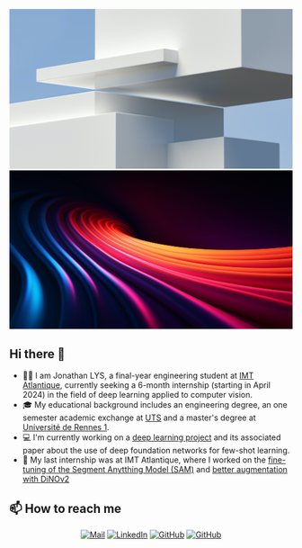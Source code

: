 ![Banner Light](assets/light.jpg#gh-light-mode-only)
![Banner Dark](assets/dark.jpg#gh-dark-mode-only)

## Hi there 👋
- 👨‍💻 I am Jonathan LYS, a final-year engineering student at [IMT Atlantique](https://www.imt-atlantique.fr/en), currently seeking a 6-month internship (starting in April 2024) in the field of deep learning applied to computer vision. 
- 🎓 My educational background includes an engineering degree, an one semester academic exchange at [UTS](https://www.uts.edu.au) and a master's degree at [Université de Rennes 1](https://www.univ-rennes1.fr/en).
- 💻 I'm currently working on a [deep learning project](https://github.com/NewS0ul/ProCom) and its associated paper about the use of deep foundation networks for few-shot learning.
- 📘 My last internship was at IMT Atlantique, where I worked on the [fine-tuning of the Segment Anytthing Model (SAM)](https://github.com/jonathanlys01/accelerate-sam) and [better augmentation with DiNOv2](https://github.com/jonathanlys01/beyond_sota_w_sam)

## 📫 How to reach me

<div align="center">

[![Mail](https://img.shields.io/badge/Mail-gray?logo=gmail)](mailto:jonathan.lys@imt-atlantique.net)
[![LinkedIn](https://img.shields.io/badge/LinkedIn-blue?logo=linkedin)](https://www.linkedin.com/in/jonathan-lys/)
[![GitHub](https://img.shields.io/badge/GitHub-black?logo=github#gh-light-mode-only)](https://github.com/jonathanlys01)
[![GitHub](https://img.shields.io/badge/GitHub-gray?logo=github#gh-dark-mode-only)](https://github.com/jonathanlys01)

</div>



<!--
**jonathanlys01/jonathanlys01** is a ✨ _special_ ✨ repository because its `README.md` (this file) appears on your GitHub profile.

Here are some ideas to get you started:

- 🔭 I’m currently working on ...
- 🌱 I’m currently learning ...
- 👯 I’m looking to collaborate on ...
- 🤔 I’m looking for help with ...
- 💬 Ask me about ...
- 📫 How to reach me: ...
- 😄 Pronouns: ...
- ⚡ Fun fact: ...
-->
